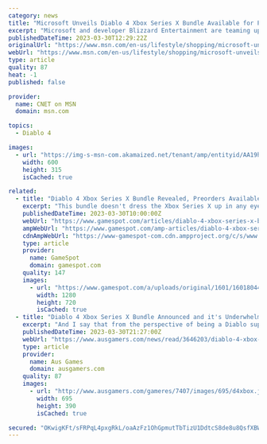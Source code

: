 ```yaml
---
category: news
title: "Microsoft Unveils Diablo 4 Xbox Series X Bundle Available for Preorder"
excerpt: "Microsoft and developer Blizzard Entertainment are teaming up for a special Xbox bundle ahead of highly-anticipated release of Diablo 4. The Diablo 4 Xbox Series Bundle is available for preorder ..."
publishedDateTime: 2023-03-30T12:29:22Z
originalUrl: "https://www.msn.com/en-us/lifestyle/shopping/microsoft-unveils-diablo-4-xbox-series-x-bundle-available-for-preorder/ar-AA19hu2u"
webUrl: "https://www.msn.com/en-us/lifestyle/shopping/microsoft-unveils-diablo-4-xbox-series-x-bundle-available-for-preorder/ar-AA19hu2u"
type: article
quality: 87
heat: -1
published: false

provider:
  name: CNET on MSN
  domain: msn.com

topics:
  - Diablo 4

images:
  - url: "https://img-s-msn-com.akamaized.net/tenant/amp/entityid/AA19hIfs.img?h=315&w=600&m=6&q=60&o=t&l=f&f=jpg&x=812&y=221"
    width: 600
    height: 315
    isCached: true

related:
  - title: "Diablo 4 Xbox Series X Bundle Revealed, Preorders Available Now"
    excerpt: "This bundle doesn't dress the Xbox Series X up in any eye-catching colors, but the retail box does feature Diablo IV antagonist Lilith as she glares into your soul. It's a very ni ..."
    publishedDateTime: 2023-03-30T10:00:00Z
    webUrl: "https://www.gamespot.com/articles/diablo-4-xbox-series-x-bundle-revealed-preorders-available-now/1100-6512834/"
    ampWebUrl: "https://www.gamespot.com/amp-articles/diablo-4-xbox-series-x-bundle-revealed-preorders-available-now/1100-6512834/"
    cdnAmpWebUrl: "https://www-gamespot-com.cdn.ampproject.org/c/s/www.gamespot.com/amp-articles/diablo-4-xbox-series-x-bundle-revealed-preorders-available-now/1100-6512834/"
    type: article
    provider:
      name: GameSpot
      domain: gamespot.com
    quality: 147
    images:
      - url: "https://www.gamespot.com/a/uploads/original/1601/16018044/4118556-diablo-4-xbox.jpg"
        width: 1280
        height: 720
        isCached: true
  - title: "Diablo 4 Xbox Series X Bundle Announced and it's Underwhelming"
    excerpt: "And I say that from the perspective of being a Diablo super-fan. After seeing the news that there was an \"Xbox Series X – Diablo IV Bundle\" coming June 6, 2023, for AUD 849, my mind quickly wondered ..."
    publishedDateTime: 2023-03-30T21:27:00Z
    webUrl: "https://www.ausgamers.com/news/read/3646203/diablo-4-xbox-series-x-bundle-announced-and-its-underwhelming"
    type: article
    provider:
      name: Aus Games
      domain: ausgamers.com
    quality: 87
    images:
      - url: "http://www.ausgamers.com/gameres/7407/images/695/d4xbox.jpg"
        width: 695
        height: 390
        isCached: true

secured: "OKwigKFt/sFRPqL4pxgRkL/oaAzFz1OhGpmutTbTizU1DdtcS8de8u8QsfXBWZcpdTGug75T16XySr/ZEdz0M+Iez8GwKkmPHhqAg/qtTxu6k4g0pIL2kcB0P4jw4niqQfrArjcY1JMS3JIDJN4GsPRZIfY0miDzmOwYXaq8SwmAi26ClwAbcav024ljUQ002Fc/bAf8+XM09Ha/uHJh2AC7ePuuBcQ45VpC3WuMXLTLk6jUwOZMTvqx90ukRcTM2VmWw7ZfKLmbMRxSwOqktvPTTrlFh561NxffSk/bIcBjZuMef6RM4ltqOU9H0LlVyviy2mIjuyfxYp2l0qU75GwTiGtDTqNO+Bm0bpmocr4=;AF7KWnhz+ZvAnRPZoyHmJQ=="
---
```


